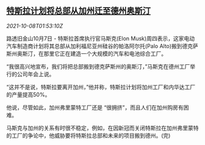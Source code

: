 <!--1633658462000-->
[特斯拉计划将总部从加州迁至德州奥斯汀](https://cn.reuters.com/article/us-tesla-headquarters-austin-1008-idCNKBS2GY05M)
------

<div><i>2021-10-08T01:53:10Z</i></div><p>路透旧金山10月7日 - 特斯拉首席执行官马斯克(Elon Musk)周四表示，这家电动汽车制造商计划将其总部从加利福尼亚州硅谷的帕洛阿尔托(Palo Alto)搬到德克萨斯州奥斯汀，在那里它正在建造一个大规模的汽车和电池综合工厂。</p><p>“我很高兴地宣布，我们将把总部搬到德克萨斯州的奥斯汀，”马斯克在德州工厂举行的公司年会上说。</p><p>“这并不是说，特斯拉要离开加州，”他并称，特斯拉计划将加州工厂和内华达工厂的产量提高50%。</p><p>他说，尽管如此，加州弗里蒙特工厂还是 “很拥挤”，而且人们在加州购房有困难。</p><p>马斯克与加州的关系有时很不稳定，例如，在因新冠而关闭特斯拉在加州弗里蒙特的工厂的争论中，他威胁要将特斯拉总部和未来的项目搬到德州。(完)</p>
